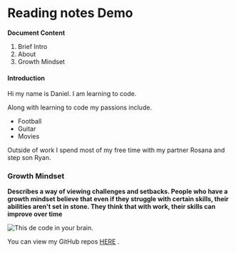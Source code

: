 # Reading notes Demo

**Document Content**

1. Brief Intro
2. About
3. Growth Mindset

#### Introduction
Hi my name is Daniel.  I am learning to code.

Along with learning to code my passions include.

- Football
- Guitar
- Movies

Outside of work I spend most of my free time with my partner Rosana and step son Ryan.


### Growth Mindset ###

 **Describes a way of viewing challenges and setbacks. People who have a growth mindset believe that even if they struggle with certain skills, their abilities aren't set in stone. They think that with work, their skills can improve over time**

![This de code in your brain.](https://news.mit.edu/sites/default/files/styles/news_article__image_gallery/public/images/202012/MIT-Coding-Brain-01-press_0.jpg?itok=JKoUflf8)


You can view my GitHub repos [HERE]([danielquilo/readings-notes-v1](https://github.com/danielquilo?tab=repositories)) .
